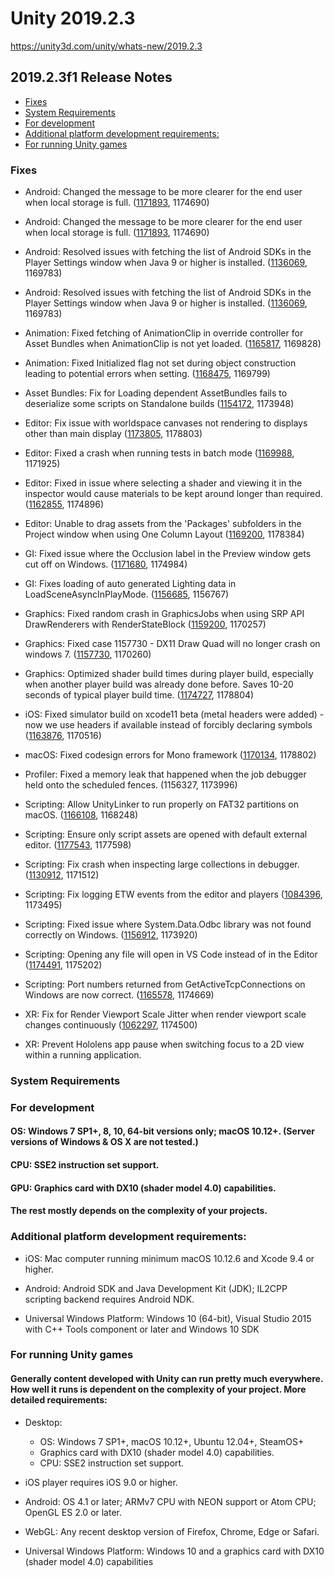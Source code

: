 # Unity 2019.2.3

https://unity3d.com/unity/whats-new/2019.2.3

## 2019.2.3f1 Release Notes

- [Fixes](#fixes)
- [System Requirements](#system-requirements)
- [For development](#for-development)
- [Additional platform development requirements:](#additional-platform-development-requirements)
- [For running Unity games](#for-running-unity-games)


### Fixes

*   Android: Changed the message to be more clearer for the end user when local storage is full. ([1171893](https://issuetracker.unity3d.com/issues/custom-failed-to-extract-resources-needed-by-il2cpp-error-message-when-local-storage-is-full), 1174690)
    
*   Android: Changed the message to be more clearer for the end user when local storage is full. ([1171893](https://issuetracker.unity3d.com/issues/custom-failed-to-extract-resources-needed-by-il2cpp-error-message-when-local-storage-is-full), 1174690)
    
*   Android: Resolved issues with fetching the list of Android SDKs in the Player Settings window when Java 9 or higher is installed. ([1136069](https://issuetracker.unity3d.com/issues/cannot-build-android-player-if-the-colour-space-is-set-to-linear), 1169783)
    
*   Android: Resolved issues with fetching the list of Android SDKs in the Player Settings window when Java 9 or higher is installed. ([1136069](https://issuetracker.unity3d.com/issues/cannot-build-android-player-if-the-colour-space-is-set-to-linear), 1169783)
    
*   Animation: Fixed fetching of AnimationClip in override controller for Asset Bundles when AnimationClip is not yet loaded. ([1165817](https://issuetracker.unity3d.com/issues/animation-absence-of-root-motion-when-gameobject-is-loaded-from-assest-bundle-and-override-controller-is-in-use), 1169828)
    
*   Animation: Fixed Initialized flag not set during object construction leading to potential errors when setting. ([1168475](https://issuetracker.unity3d.com/issues/animation-error-is-thrown-when-calling-animator-dot-keepanimatorcontrollerstateondisable-on-an-inactive-gameobject), 1169799)
    
*   Asset Bundles: Fix for Loading dependent AssetBundles fails to deserialize some scripts on Standalone builds ([1154172](https://issuetracker.unity3d.com/issues/loading-dependent-assetbundles-fails-to-deserialize-some-scripts-on-standalone-builds), 1173948)
    
*   Editor: Fix issue with worldspace canvases not rendering to displays other than main display ([1173805](https://issuetracker.unity3d.com/issues/canvas-components-are-not-rendered-in-displays-that-are-not-display-1-dot-when-render-mode-is-set-to-world-space), 1178803)
    
*   Editor: Fixed a crash when running tests in batch mode ([1169988](https://issuetracker.unity3d.com/issues/dispatch-semaphore-dispose-crashes-when-running-tests-in-batch-mode), 1171925)
    
*   Editor: Fixed in issue where selecting a shader and viewing it in the inspector would cause materials to be kept around longer than required. ([1162855](https://issuetracker.unity3d.com/issues/material-leak-with-a-custom-render-pipeline-when-selecting-a-shader-in-the-project-view-and-having-the-inspector-window-open), 1174896)
    
*   Editor: Unable to drag assets from the 'Packages' subfolders in the Project window when using One Column Layout ([1169200](https://issuetracker.unity3d.com/issues/unable-to-drag-assets-from-the-packages-subfolders-in-the-project-window-when-using-one-column-layout), 1178384)
    
*   GI: Fixed issue where the Occlusion label in the Preview window gets cut off on Windows. ([1171680](https://issuetracker.unity3d.com/issues/global-illumination-text-gets-clipped-in-baked-lightmap-preview-window-when-lightmap-culling-option-is-selected), 1174984)
    
*   GI: Fixes loading of auto generated Lighting data in LoadSceneAsyncInPlayMode. ([1156685](https://issuetracker.unity3d.com/issues/no-lighting-when-loading-with-loadsceneasyncinplaymode-into-a-scene-with-auto-lighting-in-editor), 1156767)
    
*   Graphics: Fixed random crash in GraphicsJobs when using SRP API DrawRenderers with RenderStateBlock ([1159200](https://issuetracker.unity3d.com/issues/srp-causes-crashes-100-percent-when-running-with-graphics-jobs-enabled), 1170257)
    
*   Graphics: Fixed case 1157730 - DX11 Draw Quad will no longer crash on windows 7. ([1157730](https://issuetracker.unity3d.com/issues/windows-7-player-crashes-on-pal-memory-free-when-using-camera-with-clear-flags-set-to-dont-clear), 1170260)
    
*   Graphics: Optimized shader build times during player build, especially when another player build was already done before. Saves 10-20 seconds of typical player build time. ([1174727](https://issuetracker.unity3d.com/issues/build-shader-variants-compliation-takes-additional-time-when-building-a-project), 1178804)
    
*   iOS: Fixed simulator build on xcode11 beta (metal headers were added) - now we use headers if available instead of forcibly declaring symbols ([1163876](https://issuetracker.unity3d.com/issues/ios-the-multi-definition-errors-are-thrown-when-building-for-simulator-on-xcode-11-beta), 1170516)
    
*   macOS: Fixed codesign errors for Mono framework ([1170134](https://issuetracker.unity3d.com/issues/cannot-distribute-macos-builds-codesign-errors-on-monobleedingedge-framework), 1178802)
    
*   Profiler: Fixed a memory leak that happened when the job debugger held onto the scheduled fences. (1156327, 1173996)
    
*   Scripting: Allow UnityLinker to run properly on FAT32 partitions on macOS. ([1166108](https://issuetracker.unity3d.com/issues/il2cpp-unity-dot-app-slash-contents-slash-il2cpp-slash-build-slash-unitylinker-dot-exe-fails-to-run-when-building-from-fat32-on-macos), 1168248)
    
*   Scripting: Ensure only script assets are opened with default external editor. ([1177543](https://issuetracker.unity3d.com/issues/scene-files-are-being-opened-with-a-script-editor-instead-of-being-opened-by-unity-editor), 1177598)
    
*   Scripting: Fix crash when inspecting large collections in debugger. ([1130912](https://issuetracker.unity3d.com/issues/hard-crash-when-inspecting-entities-in-visual-studio-debug-mode), 1171512)
    
*   Scripting: Fix logging ETW events from the editor and players ([1084396](https://issuetracker.unity3d.com/issues/uwp-etw-logging-silently-fails-in-with-il2cpp-scripting-backend), 1173495)
    
*   Scripting: Fixed issue where System.Data.Odbc library was not found correctly on Windows. ([1156912](https://issuetracker.unity3d.com/issues/an-exception-is-raised-when-using-system-dot-data-dot-odbc), 1173920)
    
*   Scripting: Opening any file will open in VS Code instead of in the Editor ([1174491](https://issuetracker.unity3d.com/issues/vscode-editor-opening-any-file-will-open-in-vs-code-instead-of-in-the-editor), 1175202)
    
*   Scripting: Port numbers returned from GetActiveTcpConnections on Windows are now correct. ([1165578](https://issuetracker.unity3d.com/issues/ipglobalproperties-dot-getactivetcpconnections-return-different-port-numbers-when-compared-to-cli-netstat-a-output), 1174669)
    
*   XR: Fix for Render Viewport Scale Jitter when render viewport scale changes continuously ([1062297](https://issuetracker.unity3d.com/issues/render-scale-jitter-render-scale-changes-that-occur-continuously), 1174500)
    
*   XR: Prevent Hololens app pause when switching focus to a 2D view within a running application.
    

### System Requirements

### For development

#### OS: Windows 7 SP1+, 8, 10, 64-bit versions only; macOS 10.12+. (Server versions of Windows & OS X are not tested.)

#### CPU: SSE2 instruction set support.

#### GPU: Graphics card with DX10 (shader model 4.0) capabilities.

#### The rest mostly depends on the complexity of your projects.

### Additional platform development requirements:

*   iOS: Mac computer running minimum macOS 10.12.6 and Xcode 9.4 or higher.
    
*   Android: Android SDK and Java Development Kit (JDK); IL2CPP scripting backend requires Android NDK.
    
*   Universal Windows Platform: Windows 10 (64-bit), Visual Studio 2015 with C++ Tools component or later and Windows 10 SDK
    

### For running Unity games

#### Generally content developed with Unity can run pretty much everywhere. How well it runs is dependent on the complexity of your project. More detailed requirements:

*   Desktop:
    
    *   OS: Windows 7 SP1+, macOS 10.12+, Ubuntu 12.04+, SteamOS+
    *   Graphics card with DX10 (shader model 4.0) capabilities.
    *   CPU: SSE2 instruction set support.
*   iOS player requires iOS 9.0 or higher.
    
*   Android: OS 4.1 or later; ARMv7 CPU with NEON support or Atom CPU; OpenGL ES 2.0 or later.
    
*   WebGL: Any recent desktop version of Firefox, Chrome, Edge or Safari.
    
*   Universal Windows Platform: Windows 10 and a graphics card with DX10 (shader model 4.0) capabilities